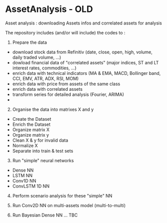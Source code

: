 # AssetAnalysis - OLD
Asset analysis : downloading Assets infos and correlated assets for analysis

The repository includes (and/or will include) the codes to :
1. Prepare the data
 - download stock data from Refinitiv (date, close, open, high, volume, daily traded volume, ...)
 - dowload financial data of "correlated assets" (major indices, ST and LT interest rates, commodities, ...)
 - enrich data with technical indicators (MA & EMA, MACD, Bollinger band, CCI, EMV, ATR, ADX, RSI, MOM)
 - enrich data with price from assets of the same class
 - enrich data with correlated assets
 - transform series for detailed analysis (Fourier, ARIMA)
 - 
 2. Organise the data into matrixes X and y
  - Create the Dataset
  - Enrich the Dataset
  - Organize matrix X
  - Organize matrix y
  - Clean X & y for invalid data
  - Normalize X
  - Separate into train & test sets
  
 3. Run "simple" neural networks
  - Dense NN
  - LSTM NN
  - Conv1D NN
  - ConvLSTM 1D NN
  
 4. Perform scenario analysis for these "simple" NN
 
 5. Run Conv2D NN on multi-assets model (multi-to-multi)
 
 6. Run Bayesian Dense NN
 ... TBC
